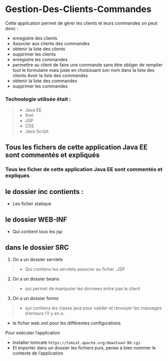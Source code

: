 # Gestion-Des-Clients-Commandes
Cette application permet de gérer les clients et leurs commandes on peut donc :
- enregistre des clients  
- Associer aux clients des commandes
- obtenir la liste des clients 
- supprimer les clients 
- enregistre les commandes 
- permettre au client de faire une commande sans être obliger de remplier tout le formulaire mais juste en choisissant son nom dans la liste des clients 
Avoir la liste des commandes 
- obtenir la liste des commandes 
- supprimer les commandes 

### Technologie utilisée était : 
> - Java EE
> - Xml 
> - JSP
> - CSS
> - Java Script     


## Tous les fichers de cette application Java EE sont commentés et expliqués  


### Tous les ficher de cette application Java EE sont commentés et expliqués 


## le dossier inc contients :
- Les ficher statique 
## le dossier WEB-INF 
- Qui contient tous les jsp 
## dans le dossier SRC 
1. On a un dossier servlets 
> - Qui contiens les servlets associer au ficher .JSP
2. On a un dossier beans
> - qui permet de manipuler les donnees entre pas le client 
3. On a un dossier forms
> - qui contiens les classe java pour valider et renvoyer les massages d’erreurs l’il y en a.

- le ficher web.xml pour les différentes configurations 

Pour exécuter l’application 
-	Installer tomcate `https://tomcat.apache.org/download-90.cgi` 
- Et importer dans un dossier les fichiers puis, pense à bien nommer le contexte de l’application  
